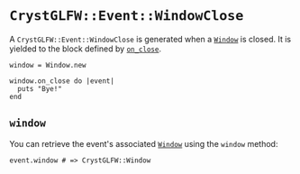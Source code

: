 # `CrystGLFW::Event::WindowClose`

A `CrystGLFW::Event::WindowClose` is generated when a [`Window`](/deep-dive/window.md) is closed. It is yielded to the block defined by [`on_close`](/deep-dive/window/callbacks/on-close.md).

```crystal
window = Window.new

window.on_close do |event|
  puts "Bye!"
end
```

## `window`

You can retrieve the event's associated [`Window`](/deep-dive/window.md) using the `window` method:

```crystal
event.window # => CrystGLFW::Window
```